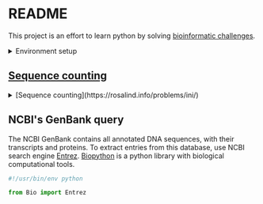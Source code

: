 # README

This project is an effort to learn python by solving [bioinformatic challenges](https://rosalind.info/problems/locations/).

<details>
  <summary>Environment setup</summary>

  > [!IMPORTANT]
  > Assumes the packages manager Conda is already installed on the system
  
  Python is ran inside a conda environment with all the nessessary dependencies installed and contained within. The environment can be setup in multiple ways, here the environment is built from a single file: `environment.yml`
  
  ```yml
  name: bioinformatics
  channels:
    - conda-forge
  dependencies:
    - python
    - marimo
  ```
  
  Create the environment and "jump" into it
  
  ```sh
  conda env create -f environment.yml -n bioinformatics
  conda activate bioinformatics
  
  # In case new dependancies are needed:
  
  # 1. add them to environmental.yml
  # 2. remove the environment
  #conda env remove -n bioinformatics
  
  # 3. install from file again
  #conda env create -f environment.yml -n bioinformatics
  ```
  
  Start a python notebook (marimo)
  
  ```sh
  marimo edit
  ```
</details>

## [Sequence counting](https://rosalind.info/problems/ini/)

<details>
  <summary>[Sequence counting](https://rosalind.info/problems/ini/)</summary>

To read a file, use the function `open`.<br>
Add the statement `with` to close the file after read.<br>
Use the `read()` method for `open` to read the content.

```py
def read_file(file):
  with open(file, "r") as f:

    # .strip() drops the last white space
    content = f.read().strip()
  return content
```

Count the nucleotides in a DNA string. Instead of hard-coding the nucleotides lets pick out any unique character w/ the function `set()`.

```py
def count_character(content):
  # extract the unique characters from the string, keep in alphabetic order
  chars = "".join(sorted(set(content)))

  # assign the counted chars to output
  output = ""

  # loop over each char and count, save as string w/ whitespace
  for char in chars:
    output += str(content.count(char)) + " "
  
  print(output.strip())
```

Finally, let the script take in an argument for the sequence file, instead of hard-coding the path.

```py
import sys

# get first argument
file = sys.argv[1]
```

Put it all together

```sh
python bin/ini.py data/rosalind_ini.txt
```
</details>

## NCBI's GenBank query

The NCBI GenBank contains all annotated DNA sequences, with their transcripts and proteins. To extract entries from this database, use NCBI search engine [Entrez](https://www.ncbi.nlm.nih.gov/search/). [Biopython](https://biopython.org/) is a python library with biological computational tools.

```py
#!/usr/bin/env python

from Bio import Entrez
```
